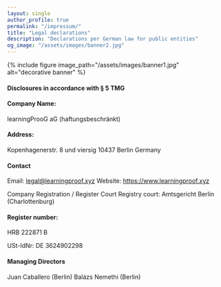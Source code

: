 ```yaml
---
layout: single
author_profile: true
permalink: "/impressum/"
title: "Legal declarations"
description: "Declarations per German law for public entities"
og_image: "/assets/images/banner2.jpg"
---
```


{% include figure image_path="/assets/images/banner1.jpg" alt="decorative banner" %}

#### Disclosures in accordance with § 5 TMG

#### Company Name: 
learningProoG aG (haftungsbeschränkt)

#### Address: 
Kopenhagenerstr. 8 und viersig
10437 Berlin
Germany

#### Contact
Email: legal@learningproof.xyz
Website: https://www.learningproof.xyz

Company Registration / Register Court
Registry court: Amtsgericht Berlin (Charlottenburg)

#### Register number: 

HRB 222871 B

USt-IdNr: DE 3624902298


#### Managing Directors
Juan Caballero (Berlin)
Balázs Nemethi (Berlin)
